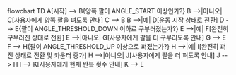 flowchart TD
    A[시작] --> B{양쪽 팔이 ANGLE_START 이상인가?}
    B -->|아니오| C[사용자에게 양쪽 팔을 펴도록 안내]
    C --> B
    B -->|예| D[운동 시작 상태로 전환]
    D --> E{팔이 ANGLE_THRESHOLD_DOWN 이하로 구부러졌는가?}
    E -->|예| F[완전히 구부러진 상태로 전환]
    E -->|아니오| G[사용자에게 팔을 더 구부리도록 안내]
    G --> E
    F --> H{팔이 ANGLE_THRESHOLD_UP 이상으로 펴졌는가?}
    H -->|예| I[완전히 펴진 상태로 전환 및 카운터 증가]
    H -->|아니오| J[사용자에게 팔을 더 펴도록 안내]
    J --> H
    I --> K[사용자에게 현재 반복 횟수 안내]
    K --> E
